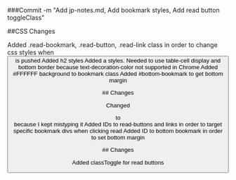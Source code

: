 ###Commit -m "Add jp-notes.md, Add bookmark styles, Add read button toggleClass"

##CSS Changes

Added .read-bookmark, .read-button, .read-link class in order to change css styles when <button class="read"> is pushed
Added h2 styles
Added a styles.  Needed to use table-cell display and bottom border because text-decoration-color not supported in Chrome
Added #FFFFFF background to bookmark class
Added #bottom-bookmark to get bottom margin

##<HTML> Changes

Changed <div class="bookmarks"> to <div class="bookmark"> because I kept mistyping it
Added IDs to read-buttons and links in order to target specific bookmark divs when clicking read
Added ID to bottom bookmark in order to set bottom margin

##<JS> Changes

Added classToggle for read buttons

